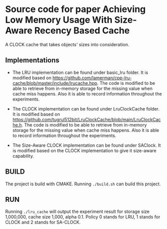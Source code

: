 # Source code for paper Achieving Low Memory Usage With Size-Aware Recency Based Cache

A CLOCK cache that takes objects' sizes into consideration.

## Implementations
- The LRU implementation can be found under basic_lru folder. It is modified based on https://github.com/lamerman/cpp-lru-cache/blob/master/include/lrucache.hpp. The code is modified to be able to retrieve from in-memory storage for the missing value when cache miss happens. Also it is able to record information throughout the experiments.

- The CLOCK implementation can be found under LruClockCache folder. It is modified based on https://github.com/tugrul512bit/LruClockCache/blob/main/LruClockCache.h. The code is modified to be able to retrieve from in-memory storage for the missing value when cache miss happens. Also it is able to record information throughout the experiments.

- The Size-Aware CLOCK implementation can be found under SAClock. It is modified based on the CLOCK implementation to give it size-aware capability.

## BUILD
The project is build with CMAKE. Running `./build.sh` can build this project.

## RUN
Running `./lru_cache` will output the experiment result for storage size 1,000,000, cache size 1,000, alpha 0.1.
Policy 0 stands for LRU, 1 stands for CLOCK and 2 stands for SA-CLOCK.
